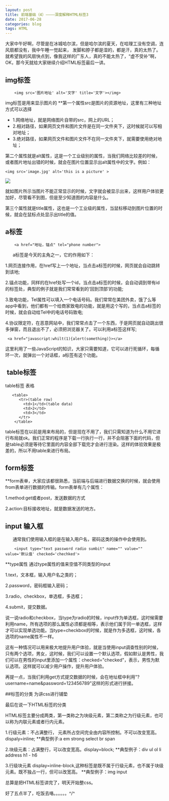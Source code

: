 ```yaml
---
layout: post
title: 前端基础（4）————深度解释HTML标签3
date: 2017-06-28
categories: blog
tags: HTML 
---
```


大家中午好啊，尽管是在冰城哈尔滨，但是哈尔滨的夏天，在哈理工没有空调，连风扇都没有，我中午睡一觉起来， 发脚和脖子都是湿的，都是汗，真的太热了。
就希望我的风扇快点到，像我这样的广东人，真的不能太热了，“虚不受补”啊，OK，那今天就给大家继续介绍HTML标签最后一讲。

## img标签

        <img src='图片地址' alt='文字' title='文字'></img>

img标签是用来显示图片的
**第一个属性src是图片的资源地址，这里有三种地址方式可以选择
* 1.网络地址，就是网络图片自带的src，网上的URL；
* 2.相对路径，如果网页文件和图片文件是在同一文件夹下，这时候就可以写相对地址；
* 3.绝对路径，如果网页文件和图片文件不在同一文件夹下，就需要使用绝对地址；

第二个属性就是alt属性，这是一个工业级别的属性，当我们网络比较差的时候，或者图片地址出错的时候，就会在图片位置显示出alt属性中的文字。例如：

    <img src='image.jpg' alt='this is a picture' >

<img src="https://ojlty2hua.qnssl.com/image-1498637653150-5o2V6I63LlBORw==.PNG?imageView2/5/w/200/h/200/format/jpg/q/75|imageslim" >

就如图片所示当图片不能正常显示的时候，文字就会被显示出来，这样用户体验更加好，尽管看不到图，但是至少知道图的内容是什么。

第三个属性就是title属性，这也是一个工业级的属性，当鼠标移动到图片位置的时候，就会在鼠标点处显示出title的值。

## a标签 

        <a href="地址，锚点" tel="phone number">

      
a标签是今天的主角之一，它的作用如下：

1.网页连接作用，在href写上一个地址，当点击a标签的时候，网页就会自动跳转到该地;

2.锚点功能，同样的在href处写一个id，当点击a标签的时候，会自动调到带有id的标签处，典型的例子就是我们常常看到的‘回到顶部’的功能;

3.致电功能，Tel属性可以填入一个电话号码。我们常常在美团外卖，饿了么等app中看到，他们都有一个给商家致电的功能，就是用这个写的，当点击a标签的时候，就会自动给Tel中的电话号码致电;

4.协议限定符，在恶意网站中，我们常常点击了一个东西，于是网页就自动跳出很多弹窗，而且退出不了，必须把浏览器关了。可以利用a标签这样写;

     <a href="javascript:whilt(1){alert(something)}></a>


这里利用了一些JavaScript的知识，大家只需要知道，它可以进行死循环，每循环一次，就弹出一个对话框，a标签有这个功能。

##  table标签
table标签 表格 
       
       <table>
          <tr>(table row)
            <td>1</td>(table data)
            <td>2</td>
            <td>3</td>
          </tr>
        </table>

table标签在以前是用来布局的，但是现在不用了，我们只需知道为什么不用它进行布局就ok。我们正常的程序是下载一行执行一行，并不会阻塞下面的代码，但是table必须是等待它里面的内容全部下载完才会进行渲染。这样的体验效果是极差的，所以不用table来进行布局。

## form标签

**form表单，大家应该都很熟悉，当前端与后端进行数据交换的时候，就会使用from表单进行数据的传输。form表单有几个属性：

1.method:get或者post，发送数据的方式 

2.action:目标接收地址，就是数据发送的地方。

## input 输入框
      
通常我们使用输入框的是在输入用户名，密码这类的操作中会使用到。
        
        <input type="text password radio sumbit" name="" value="" value='默认值' checked='chechked'>

**type属性 通过type属性的值来空值不同类型的input

1.text，文本框，输入用户名之类的；

2.password，密码框输入密码；

3.radio，checkbox，单选框，多选框；

4.submit，提交数据。


说一说radio和checkbox，当type为radio的时候，input作为单选框，这时候需要利用name，所有选项的那么属性必须都是相等，表示他们属于同一单选框，这样才可以实现单选功能。当type=checkbox的时候，就是作为多选框，这时候，各选项的name属性不一样。

这有一种情况可以用来极大地提升用户体验，就是当使用input调查性别的时候，只有两个选项，男女，这时候，我们可以设置一个默认选项，假如默认是男性，我们可以在男性的input里添加一个属性：checked="checked"，表示，男性为默认选项。这样就可以减少用户操作，提升用户体验。

再提一点，当我们利用get方式提交数据的时候，会在地址框中利用"?username=name&password=123456789"这样的形式进行拼接。


##标签的分类 为讲css进行铺垫

最后在说一下HTML标签的分类

HTML标签主要分成两类，第一类称之为块级元素，第二类称之为行级元素，也可以称为内联元素或者行内元素。

1.行级元素：不占满整行， 元素所占空间完全由内容所控制。不可以改变宽高。dispaly=inline;
**典型例子:a em strong select  br span

2.块级元素：占满整行，可以改变宽高。display=block;
**典型例子：div ul ol li address h1 - h6

3.行级块元素 display=inline-block,这种标签是既不属于行级元素，也不属于块级元素。既不独占一行，但可以改宽高。
**典型例子：img input

总算是把HTML标签讲完了，明天开始整css。

好了五点半了，吃饭去咯。。。。。。^\/^





